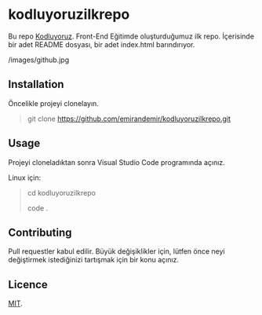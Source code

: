 # kodluyoruzilkrepo

Bu repo [Kodluyoruz](https://www.kodluyoruz.org/). Front-End Eğitimde oluşturduğumuz ilk repo. İçerisinde bir adet README dosyası, bir adet index.html barındırıyor.


/images/github.jpg

## Installation 

Öncelikle projeyi clonelayın. 

> git clone  https://github.com/emirandemir/kodluyoruzilkrepo.git

## Usage 

Projeyi cloneladıktan sonra Visual Studio Code programında açınız.

Linux için: 

> cd kodluyoruzilkrepo
>
>code .

## Contributing 

Pull requestler kabul edilir. Büyük değişiklikler için, lütfen önce neyi değiştirmek istediğinizi tartışmak için bir konu açınız.

## Licence

[MIT](https://choosealicense.com/licenses/mit/).